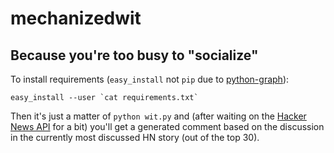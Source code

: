 # mechanizedwit
Because you're too busy to "socialize"
--------------------------------------

To install requirements (`easy_install` not `pip` due to [python-graph](https://code.google.com/p/python-graph/)):

    easy_install --user `cat requirements.txt`

Then it's just a matter of `python wit.py` and (after waiting on the [Hacker News API](https://github.com/HackerNews/API) for a bit) you'll get a generated comment based on the discussion in the currently most discussed HN story (out of the top 30).